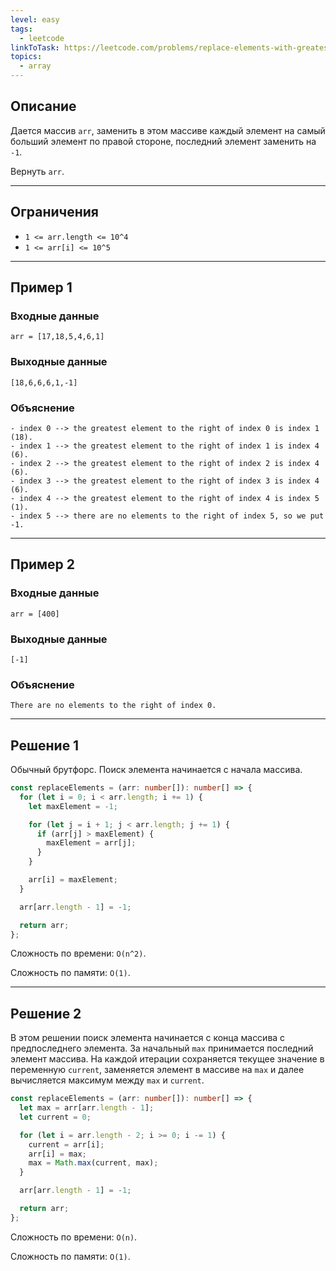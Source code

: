 ```yaml
---
level: easy
tags:
  - leetcode
linkToTask: https://leetcode.com/problems/replace-elements-with-greatest-element-on-right-side/description/
topics:
  - array
---
```

## Описание

Дается массив `arr`, заменить в этом массиве каждый элемент на самый больший элемент по правой стороне, последний элемент заменить на `-1`.

Вернуть `arr`.

---
## Ограничения

- `1 <= arr.length <= 10^4`
- `1 <= arr[i] <= 10^5`

---
## Пример 1

### Входные данные

```
arr = [17,18,5,4,6,1]
```
### Выходные данные

```
[18,6,6,6,1,-1]
```
### Объяснение

```
- index 0 --> the greatest element to the right of index 0 is index 1 (18).
- index 1 --> the greatest element to the right of index 1 is index 4 (6).
- index 2 --> the greatest element to the right of index 2 is index 4 (6).
- index 3 --> the greatest element to the right of index 3 is index 4 (6).
- index 4 --> the greatest element to the right of index 4 is index 5 (1).
- index 5 --> there are no elements to the right of index 5, so we put -1.
```

---
## Пример 2

### Входные данные

```
arr = [400]
```
### Выходные данные

```
[-1]
```
### Объяснение

```
There are no elements to the right of index 0.
```

---
## Решение 1

Обычный брутфорс. Поиск элемента начинается с начала массива.

```typescript
const replaceElements = (arr: number[]): number[] => {
  for (let i = 0; i < arr.length; i += 1) {
    let maxElement = -1;

    for (let j = i + 1; j < arr.length; j += 1) {
      if (arr[j] > maxElement) {
        maxElement = arr[j];
      }
    }

    arr[i] = maxElement;
  }

  arr[arr.length - 1] = -1;

  return arr;
};
```

Сложность по времени: `O(n^2)`.

Сложность по памяти: `O(1)`.

---
## Решение 2

В этом решении поиск элемента начинается с конца массива с предпоследнего элемента. За начальный `max` принимается последний элемент массива. На каждой итерации сохраняется текущее значение в переменную `current`, заменяется элемент в массиве на `max` и далее вычисляется максимум между `max` и `current`.

```typescript
const replaceElements = (arr: number[]): number[] => {
  let max = arr[arr.length - 1];
  let current = 0;

  for (let i = arr.length - 2; i >= 0; i -= 1) {
    current = arr[i];
    arr[i] = max;
    max = Math.max(current, max);
  }

  arr[arr.length - 1] = -1;

  return arr;
};
```

Сложность по времени: `O(n)`.

Сложность по памяти: `O(1)`.